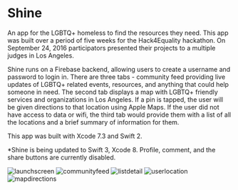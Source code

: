 # Shine
An app for the LGBTQ+ homeless to find the resources they need. This app was built over a period of five weeks for the Hack4Equality hackathon. On September 24, 2016 participators presented their projects to a multiple judges in Los Angeles. 

Shine runs on a Firebase backend, allowing users to create a username and password to login in. There are three tabs - community feed providing live updates of LGBTQ+ related events, resources, and anything that could help someone in need. The second tab displays a map with LGBTQ+ friendly services and organizations in Los Angeles. If a pin is tapped, the user will be given directions to that location using Apple Maps. If the user did not have access to data or wifi, the third tab would provide them with a list of all the locations and a brief summary of information for them. 

This app was built with Xcode 7.3 and Swift 2.

*Shine is being updated to Swift 3, Xcode 8. Profile, comment, and the share buttons are currently disabled. 

![launchscreen](https://cloud.githubusercontent.com/assets/9616943/18900238/99b3abfa-84f4-11e6-84bb-d096b515e267.png)
![communityfeed](https://cloud.githubusercontent.com/assets/9616943/18900246/a6877a82-84f4-11e6-91da-5d89f8c7ee9d.png)
![listdetail](https://cloud.githubusercontent.com/assets/9616943/18900250/a826ed46-84f4-11e6-87c0-6c9c47601d2b.png)
![userlocation](https://cloud.githubusercontent.com/assets/9616943/18900255/b071d600-84f4-11e6-9637-bc94bea04e5d.png)
![mapdirections](https://cloud.githubusercontent.com/assets/9616943/18900259/b1f2c098-84f4-11e6-9f88-4c4d359a81e3.png)

